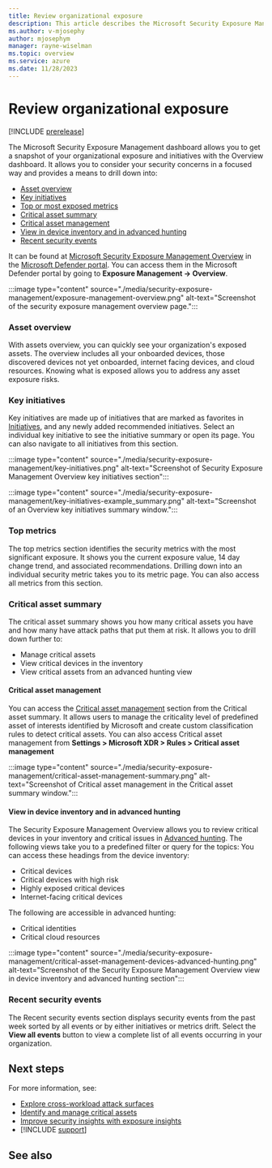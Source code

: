 ```yaml
---
title: Review organizational exposure
description: This article describes the Microsoft Security Exposure Management overview dashboard and how it works.
ms.author: v-mjosephy
author: mjosephym
manager: rayne-wiselman
ms.topic: overview
ms.service: azure
ms.date: 11/28/2023
---
```


# Review organizational exposure

<!--
* glance into APs and how to get strated inevstigating them
  -->
[!INCLUDE [prerelease](../includes//prerelease.md)]

The Microsoft Security Exposure Management dashboard allows you to get a snapshot of your organizational exposure and initiatives with the Overview dashboard.  It allows you to consider your security concerns in a focused way and provides a means to drill down into:

- [Asset overview](#asset-overview)
- [Key initiatives](#key-initiatives)
- [Top or most exposed metrics](#top-metrics)
- [Critical asset summary](#critical-asset-summary)
- [Critical asset management](#critical-asset-management)
- [View in device inventory and in advanced hunting](#view-in-device-inventory-and-in-advanced-hunting)
- [Recent security events](#recent-security-events)

It can be found at [Microsoft Security Exposure Management Overview](https://security.microsoft.com/exposure-overview) in the [Microsoft Defender portal](https://security.microsoft.com/). You can access them in the Microsoft Defender portal by going to **Exposure Management -> Overview**.

:::image type="content" source="./media/security-exposure-management/exposure-management-overview.png" alt-text="Screenshot of the security exposure management overview page.":::

### Asset overview

With assets overview, you can quickly see your organization's exposed assets. The overview includes all your onboarded devices, those discovered devices not yet onboarded, internet facing devices, and cloud resources. Knowing what is exposed allows you to address any asset exposure risks.

### Key initiatives

Key initiatives are made up of initiatives that are marked as favorites in [Initiatives](initiatives.md), and any newly added recommended initiatives. Select an individual key initiative to see the initiative summary or open its page. You can also navigate to all initiatives from this section.

:::image type="content" source="./media/security-exposure-management/key-initiatives.png" alt-text="Screenshot of Security Exposure Management Overview key initiatives section":::

:::image type="content" source="./media/security-exposure-management/key-initiatives-example_summary.png" alt-text="Screenshot of an Overview key initiatives summary window.":::

### Top metrics

The top metrics section identifies the security metrics with the most significant exposure. It shows you the current exposure value, 14 day change trend, and associated recommendations. Drilling down into an individual security metric takes you to its metric page. You can also access all metrics from this section.

### Critical asset summary

The critical asset summary shows you how many critical assets you have and how many have attack paths that put them at risk. It allows you to drill down further to:

- Manage critical assets
- View critical devices in the inventory
- View critical assets from an advanced hunting view

#### Critical asset management

You can access the [Critical asset management](critical-asset-management.md) section from the Critical asset summary. It allows users to manage the criticality level of predefined asset of interests identified by Microsoft and create custom classification rules to detect critical assets. You can also access Critical asset management from **Settings > Microsoft XDR > Rules > Critical asset management** <!-- i put in rules for clarity but it shouldnt really be bolded. -->

:::image type="content" source="./media/security-exposure-management/critical-asset-management-summary.png" alt-text="Screenshot of Critical asset management in the Critical asset summary window.":::

#### View in device inventory and in advanced hunting

The Security Exposure Management Overview allows you to review critical devices in your inventory and critical issues in [Advanced hunting](../defender/advanced-hunting-overview.md). The following views take you to a predefined filter or query for the topics: <!-- is device inventory endpoint related and if so what happens if the customer doesnt have endpoint? -->
You can access these headings from the device inventory:

- Critical devices
- Critical devices with high risk
- Highly exposed critical devices
- Internet-facing critical devices

The following are accessible in advanced hunting:

- Critical identities
- Critical cloud resources  

:::image type="content" source="./media/security-exposure-management/critical-asset-management-devices-advanced-hunting.png" alt-text="Screenshot of the Security Exposure Management Overview view in device inventory and advanced hunting section":::

### Recent security events

The Recent security events section displays security events from the past week <!-- confirm--> sorted by all events or by either initiatives or metrics drift. Select the **View all events** button to view a complete list of all events occurring in your organization.
<!--## Security Initiatives

Microsoft Security Exposure Management Security Initiatives are a means to measure the maturity of an organization's various security concerns, priorities, and threats.  You can review your product specific and threat specific initiatives as well as customize scores and prioritize the initiatives on the overview dashboard.

[Initiatives](https://security.microsoft.com/exposure-initiatives) can be accessed through the dashboard or in the [Microsoft Defender portal](https://security.microsoft.com/) through the navigation bar under **Exposure Management -> Exposure Insights -> Initiatives**.

:::image type="content" source="./media/security-exposure-management/initiatives-dashboard.png" alt-text="screenshot of the initiatives dashboard":::

For more information, see [Review security initiatives](initiatives.md).-->

## Next steps

For more information, see:

- [Explore cross-workload attack surfaces](attack-surface-management-overview.md)
- [Identify and manage critical assets](critical-asset-management.md)
- [Improve security insights with exposure insights](exposure-insights-overview.md)
- [!INCLUDE [support](../includes//support.md)]

## See also
